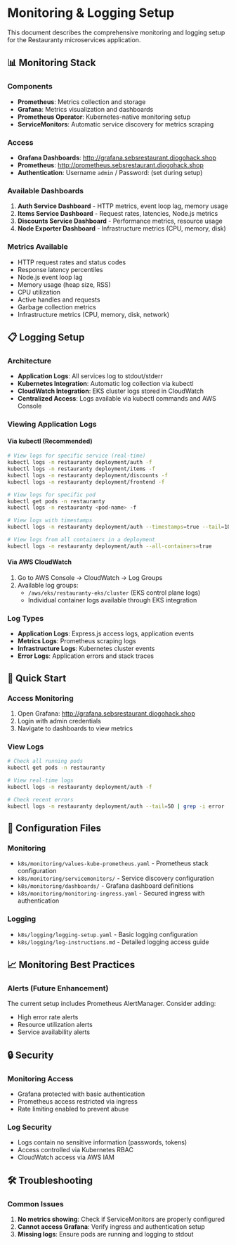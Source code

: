 # Monitoring & Logging Setup

This document describes the comprehensive monitoring and logging setup for the Restauranty microservices application.

## 📊 Monitoring Stack

### Components
- **Prometheus**: Metrics collection and storage
- **Grafana**: Metrics visualization and dashboards
- **Prometheus Operator**: Kubernetes-native monitoring setup
- **ServiceMonitors**: Automatic service discovery for metrics scraping

### Access
- **Grafana Dashboards**: http://grafana.sebsrestaurant.diogohack.shop
- **Prometheus**: http://prometheus.sebsrestaurant.diogohack.shop
- **Authentication**: Username `admin` / Password: (set during setup)

### Available Dashboards
1. **Auth Service Dashboard** - HTTP metrics, event loop lag, memory usage
2. **Items Service Dashboard** - Request rates, latencies, Node.js metrics
3. **Discounts Service Dashboard** - Performance metrics, resource usage
4. **Node Exporter Dashboard** - Infrastructure metrics (CPU, memory, disk)


### Metrics Available
- HTTP request rates and status codes
- Response latency percentiles
- Node.js event loop lag
- Memory usage (heap size, RSS)
- CPU utilization
- Active handles and requests
- Garbage collection metrics
- Infrastructure metrics (CPU, memory, disk, network)

## 📋 Logging Setup

### Architecture
- **Application Logs**: All services log to stdout/stderr
- **Kubernetes Integration**: Automatic log collection via kubectl
- **CloudWatch Integration**: EKS cluster logs stored in CloudWatch
- **Centralized Access**: Logs available via kubectl commands and AWS Console

### Viewing Application Logs

#### Via kubectl (Recommended)
```bash
# View logs for specific service (real-time)
kubectl logs -n restauranty deployment/auth -f
kubectl logs -n restauranty deployment/items -f
kubectl logs -n restauranty deployment/discounts -f
kubectl logs -n restauranty deployment/frontend -f

# View logs for specific pod
kubectl get pods -n restauranty
kubectl logs -n restauranty <pod-name> -f

# View logs with timestamps
kubectl logs -n restauranty deployment/auth --timestamps=true --tail=100

# View logs from all containers in a deployment
kubectl logs -n restauranty deployment/auth --all-containers=true
```

#### Via AWS CloudWatch
1. Go to AWS Console → CloudWatch → Log Groups
2. Available log groups:
   - `/aws/eks/restauranty-eks/cluster` (EKS control plane logs)
   - Individual container logs available through EKS integration

### Log Types
- **Application Logs**: Express.js access logs, application events
- **Metrics Logs**: Prometheus scraping logs
- **Infrastructure Logs**: Kubernetes cluster events
- **Error Logs**: Application errors and stack traces

## 🚀 Quick Start

### Access Monitoring
1. Open Grafana: http://grafana.sebsrestaurant.diogohack.shop
2. Login with admin credentials
3. Navigate to dashboards to view metrics

### View Logs
```bash
# Check all running pods
kubectl get pods -n restauranty

# View real-time logs
kubectl logs -n restauranty deployment/auth -f

# Check recent errors
kubectl logs -n restauranty deployment/auth --tail=50 | grep -i error
```

## 🔧 Configuration Files

### Monitoring
- `k8s/monitoring/values-kube-prometheus.yaml` - Prometheus stack configuration
- `k8s/monitoring/servicemonitors/` - Service discovery configuration
- `k8s/monitoring/dashboards/` - Grafana dashboard definitions
- `k8s/monitoring/monitoring-ingress.yaml` - Secured ingress with authentication

### Logging
- `k8s/logging/logging-setup.yaml` - Basic logging configuration
- `k8s/logging/log-instructions.md` - Detailed logging access guide

## 📈 Monitoring Best Practices

### Alerts (Future Enhancement)
The current setup includes Prometheus AlertManager. Consider adding:
- High error rate alerts
- Resource utilization alerts
- Service availability alerts

## 🔒 Security

### Monitoring Access
- Grafana protected with basic authentication
- Prometheus access restricted via ingress
- Rate limiting enabled to prevent abuse

### Log Security
- Logs contain no sensitive information (passwords, tokens)
- Access controlled via Kubernetes RBAC
- CloudWatch access via AWS IAM

## 🛠️ Troubleshooting

### Common Issues
1. **No metrics showing**: Check if ServiceMonitors are properly configured
2. **Cannot access Grafana**: Verify ingress and authentication setup
3. **Missing logs**: Ensure pods are running and logging to stdout
